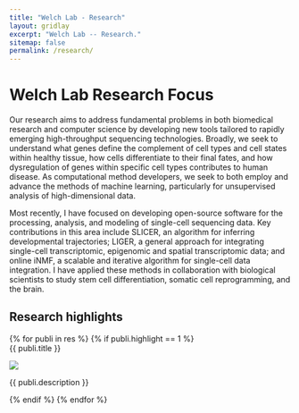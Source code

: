```yaml
---
title: "Welch Lab - Research"
layout: gridlay
excerpt: "Welch Lab -- Research."
sitemap: false
permalink: /research/
---
```

# Welch Lab Research Focus

<p>Our research aims to address fundamental problems in both biomedical research and computer science by developing new tools tailored to rapidly emerging high-throughput sequencing technologies. Broadly, we seek to understand what genes define the complement of cell types and cell states within healthy tissue, how cells differentiate to their final fates, and how dysregulation of genes within specific cell types contributes to human disease. As computational method developers, we seek to both employ and advance the methods of machine learning, particularly for unsupervised analysis of high-dimensional data.</p>

<p>Most recently, I have focused on developing open-source software for the processing, analysis, and modeling of single-cell sequencing data. Key contributions in this area include SLICER, an algorithm for inferring developmental trajectories; LIGER, a general approach for integrating single-cell transcriptomic, epigenomic and spatial transcriptomic data; and online iNMF, a scalable and iterative algorithm for single-cell data integration. I have applied these methods in collaboration with biological scientists to study stem cell differentiation, somatic cell reprogramming, and the brain.</p>

## Research highlights

<div class="row row-cols-1 row-cols-xl-2">
{% for publi in res %}
{% if publi.highlight == 1 %}


<div class="col mb-4">
 <div class="card h-100 d-flex flex-column justify-content-between bg-light" >
  <div class="card-body clearfix">
  <pubtit class="card-title">{{ publi.title }}</pubtit>
  <p>
  <img src="{{'/images/pubpic/' | url }}/{{ publi.image }}" class="img-fluid w-33 float-start d-inline-block" />
  </p>
  <p class="card-text" style="font-size: 14px">{{ publi.description }}</p>
  </div>
 </div>
</div>

{% endif %}
{% endfor %}

</div>

<p> &nbsp; </p>
